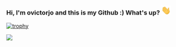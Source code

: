 ### Hi, I'm ovictorjo and this is my Github :) What's up? <img src="https://raw.githubusercontent.com/ABSphreak/ABSphreak/master/gifs/Hi.gif" width="25px"> 

[![trophy](https://github-profile-trophy.vercel.app/?username=ovictorjo&theme=onedark)](https://github.com/ryo-ma/github-profile-trophy)

<img src="https://github-readme-stats.vercel.app/api?username=ovictorjo&&show_icons=true&title_color=ffffff&icon_color=bb2acf&text_color=daf7dc&bg_color=191919">

